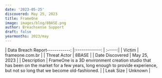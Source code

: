 ```yaml
---
date: '2023-05-25'
discovered: May 25, 2023
title: FrameOne
image: images/blog/8BASE.png
author: Breachsense Support
draft: false
yearmonths: 2023/may
---
```


| Data Breach Report------------:     |:-------------:    | :-----:|
| Victim      | frameone.com.br      | 
| Threat Actor      | 8BASE      | 
| Date Discovered      | May 25, 2023      | 
| Description      | FrameOne is a 3D environment creation studio that has been on the market for a few years, long enough to provide experience, but not so long that we become old-fashioned.      | 
| Leak Size      | Unknown      | 

